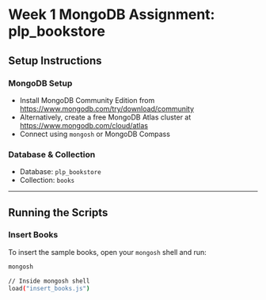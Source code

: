 # Week 1 MongoDB Assignment: plp_bookstore

## Setup Instructions

### MongoDB Setup
- Install MongoDB Community Edition from https://www.mongodb.com/try/download/community
- Alternatively, create a free MongoDB Atlas cluster at https://www.mongodb.com/cloud/atlas
- Connect using `mongosh` or MongoDB Compass

### Database & Collection
- Database: `plp_bookstore`
- Collection: `books`

---

## Running the Scripts

### Insert Books
To insert the sample books, open your `mongosh` shell and run:

```bash
mongosh

// Inside mongosh shell
load("insert_books.js")
